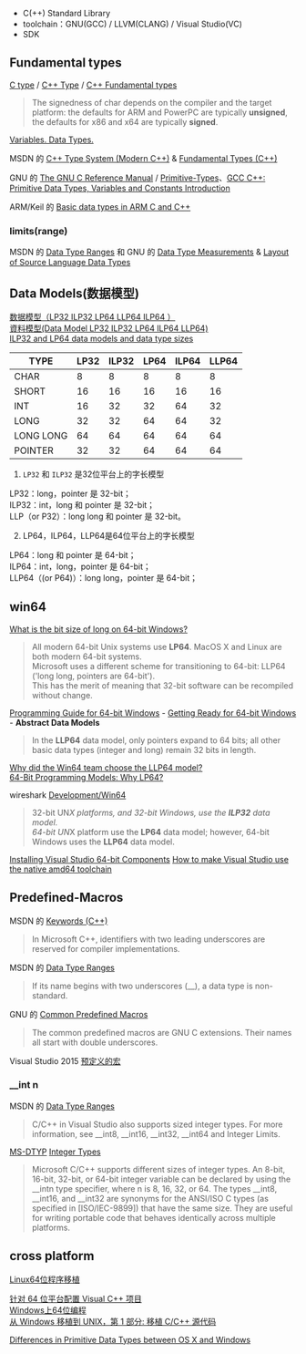 - C(++) Standard Library  
- toolchain：GNU(GCC) / LLVM(CLANG) / Visual Studio(VC)  
- SDK  

## Fundamental types
[C type](http://en.cppreference.com/w/c/language/type) / [C++ Type](http://en.cppreference.com/w/cpp/language/type) / [C++ Fundamental types](http://en.cppreference.com/w/cpp/language/types)  

> The signedness of char depends on the compiler and the target platform: the defaults for ARM and PowerPC are typically **unsigned**, the defaults for x86 and x64 are typically **signed**.

[Variables. Data Types.](http://www.cplusplus.com/doc/oldtutorial/variables/)

MSDN 的 [C++ Type System (Modern C++)](https://msdn.microsoft.com/en-us/library/hh279663.aspx) & [Fundamental Types (C++)](https://msdn.microsoft.com/en-us/library/cc953fe1.aspx)

GNU 的 [The GNU C Reference Manual](https://www.gnu.org/software/gnu-c-manual/gnu-c-manual.html) / [Primitive-Types](https://www.gnu.org/software/gnu-c-manual/gnu-c-manual.html#Primitive-Types)、[GCC C++: Primitive Data Types, Variables and Constants Introduction](http://helpcentreonline.com/article/primitiv_console_gcc_framhtml.html)  

ARM/Keil 的 [Basic data types in ARM C and C++](http://www.keil.com/support/man/docs/armcc/armcc_chr1359125009502.htm)  

### limits(range)

MSDN 的 [Data Type Ranges](https://msdn.microsoft.com/en-us/library/s3f49ktz(v=vs.140).aspx) 和 GNU 的 [Data Type Measurements](http://www.gnu.org/software/libc/manual/html_node/Data-Type-Measurements.html#Data-Type-Measurements) & [Layout of Source Language Data Types](https://gcc.gnu.org/onlinedocs/gccint/Type-Layout.html)  

## Data Models(数据模型)
[数据模型（LP32 ILP32 LP64 LLP64 ILP64 ）](http://blog.csdn.net/wyywatdl/article/details/4683762)  
[資料模型(Data Model LP32 ILP32 LP64 ILP64 LLP64)](http://ryan0988.pixnet.net/blog/post/194111613)  
[ILP32 and LP64 data models and data type sizes](https://www.ibm.com/support/knowledgecenter/en/SSLTBW_2.3.0/com.ibm.zos.v2r3.cbcpx01/datatypesize64.htm)  

TYPE      | LP32 | ILP32 | LP64 | ILP64 | LLP64
----------|------|-------|------|-------|--------
CHAR      | 8    | 8     | 8    | 8     | 8
SHORT     | 16   | 16    | 16   | 16    | 16
INT       | 16   | 32    | 32   | 64    | 32
LONG      | 32   | 32    | 64   | 64    | 32
LONG LONG | 64   | 64    | 64   | 64    | 64
POINTER   | 32   | 32    | 64   | 64    | 64

1. `LP32` 和 `ILP32` 是32位平台上的字长模型

LP32：long，pointer 是 32-bit；  
ILP32：int，long 和 pointer 是 32-bit；  
LLP（or P32）：long long 和 pointer 是 32-bit。  

2. LP64，ILP64，LLP64是64位平台上的字长模型

LP64：long 和 pointer 是 64-bit；  
ILP64：int，long，pointer 是 64-bit；  
LLP64（(or P64)）：long long，pointer 是 64-bit；  

## win64
[What is the bit size of long on 64-bit Windows?](https://stackoverflow.com/questions/384502/what-is-the-bit-size-of-long-on-64-bit-windows)  

> All modern 64-bit Unix systems use **LP64**. MacOS X and Linux are both modern 64-bit systems.  
> Microsoft uses a different scheme for transitioning to 64-bit: LLP64 ('long long, pointers are 64-bit').   
> This has the merit of meaning that 32-bit software can be recompiled without change.  

[Programming Guide for 64-bit Windows](https://msdn.microsoft.com/en-us/library/windows/desktop/bb427430(v=vs.85).aspx) - [Getting Ready for 64-bit Windows](https://msdn.microsoft.com/en-us/library/windows/desktop/aa384083(v=vs.85).aspx#)  - **Abstract Data Models**  

> In the **LLP64** data model, only pointers expand to 64 bits; all other basic data types (integer and long) remain 32 bits in length.

[Why did the Win64 team choose the LLP64 model?](https://blogs.msdn.microsoft.com/oldnewthing/20050131-00/?p=36563)  
[64-Bit Programming Models: Why LP64?](http://www.unix.org/version2/whatsnew/lp64_wp.html)  

wireshark [Development/Win64](https://wiki.wireshark.org/Development/Win64)  

> 32-bit UN*X platforms, and 32-bit Windows, use the **ILP32** data model.  
> 64-bit UN*X platform use the **LP64** data model; however, 64-bit Windows uses the **LLP64** data model.  

[Installing Visual Studio 64-bit Components](https://msdn.microsoft.com/en-us/library/ms246588(v=vs.100).aspx)  
[How to make Visual Studio use the native amd64 toolchain](https://stackoverflow.com/questions/19820718/how-to-make-visual-studio-use-the-native-amd64-toolchain)  

## Predefined-Macros
MSDN 的 [Keywords (C++)](https://msdn.microsoft.com/en-us/library/2e6a4at9.aspx)

> In Microsoft C++, identifiers with two leading underscores are reserved for compiler implementations.

MSDN 的 [Data Type Ranges](https://msdn.microsoft.com/en-us/library/s3f49ktz(v=vs.140).aspx)

> If its name begins with two underscores (__), a data type is non-standard.

GNU 的 [Common Predefined Macros](https://gcc.gnu.org/onlinedocs/cpp/Common-Predefined-Macros.html)

> The common predefined macros are GNU C extensions. 
> Their names all start with double underscores.

Visual Studio 2015 [预定义的宏](https://msdn.microsoft.com/zh-cn/library/b0084kay.aspx)

### __int n
MSDN 的 [Data Type Ranges](https://msdn.microsoft.com/en-us/library/s3f49ktz(v=vs.140).aspx)

> C/C++ in Visual Studio also supports sized integer types. For more information, see __int8, __int16, __int32, __int64 and Integer Limits. 

[MS-DTYP](https://msdn.microsoft.com/en-us/library/cc230273.aspx) [Integer Types](https://msdn.microsoft.com/en-us/library/cc230339.aspx)

> Microsoft C/C++ supports different sizes of integer types. An 8-bit, 16-bit, 32-bit, or 64-bit integer variable can be declared by using the __intn type specifier, where n is 8, 16, 32, or 64.
The types __int8, __int16, and __int32 are synonyms for the ANSI/ISO C types (as specified in [ISO/IEC-9899]) that have the same size. They are useful for writing portable code that behaves identically across multiple platforms.

## cross platform
[Linux64位程序移植](http://www.cnblogs.com/linuxbug/p/4887715.html)  

[针对 64 位平台配置 Visual C++ 项目](https://msdn.microsoft.com/zh-cn/library/9yb4317s.aspx)  
[Windows上64位编程](http://www.cnblogs.com/shiney/archive/2011/06/23/2088103.html)  
[从 Windows 移植到 UNIX，第 1 部分: 移植 C/C++ 源代码](https://www.ibm.com/developerworks/cn/aix/library/au-porting/index.html)  

[Differences in Primitive Data Types between OS X and Windows](http://thecoatlessprofessor.com/programming/differences-in-primitive-data-types-between-os-x-and-windows/)
